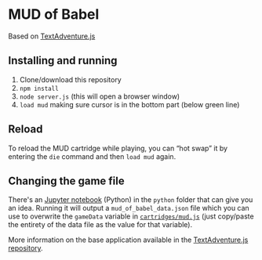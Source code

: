 # MUD of Babel

Based on [TextAdventure.js](https://github.com/TheBroox/TextAdventure.js)

## Installing and running

1. Clone/download this repository
2. `npm install`
3. `node server.js` (this will open a browser window)
4. `load mud` making sure cursor is in the bottom part (below green line)

## Reload

To reload the MUD cartridge while playing, you can “hot swap” it by entering the `die` command and then `load mud` again.

## Changing the game file

There's an [Jupyter notebook](python/mud-of-babel.ipynb) (Python) in the `python` folder that can give you an idea. Running it will output a `mud_of_babel_data.json` file which you can use to overwrite the `gameData` variable in [`cartridges/mud.js`](cartridges/mud.js) (just copy/paste the entirety of the data file as the value for that variable).

More information on the base application available in the [TextAdventure.js repository](https://github.com/TheBroox/TextAdventure.js).